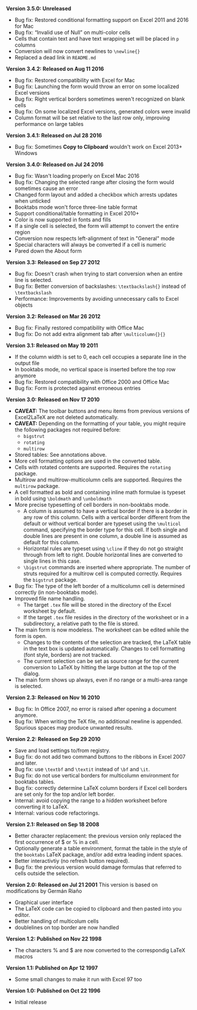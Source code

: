 **Version 3.5.0: Unreleased**
 * Bug fix: Restored conditional formatting support on Excel 2011 and 2016 for Mac
 * Bug fix: “Invalid use of Null” on multi-color cells
 * Cells that contain text and have text wrapping set will be placed in `p` columns
 * Conversion will now convert newlines to `\newline{}`
 * Replaced a dead link in `README.md`

**Version 3.4.2: Released on Aug 11 2016**
 * Bug fix: Restored compatibility with Excel for Mac
 * Bug fix: Launching the form would throw an error on some localized Excel versions
 * Bug fix: Right vertical borders sometimes weren't recognized on blank cells
 * Bug fix: On some localized Excel versions, generated colors were invalid
 * Column format will be set relative to the last row only, improving performance on large tables

**Version 3.4.1: Released on Jul 28 2016**
 * Bug fix: Sometimes **Copy to Clipboard** wouldn't work on Excel 2013+ Windows

**Version 3.4.0: Released on Jul 24 2016**
 * Bug fix: Wasn't loading properly on Excel Mac 2016
 * Bug fix: Changing the selected range after closing the form would sometimes cause an error
 * Changed form layout and added a checkbox which arrests updates when unticked
 * Booktabs mode won't force three-line table format
 * Support conditional/table formatting in Excel 2010+
 * Color is now supported in fonts and fills
 * If a single cell is selected, the form will attempt to convert the entire region
 * Conversion now respects left-alignment of text in "General" mode
 * Special characters will always be converted if a cell is numeric
 * Pared down the About form

**Version 3.3: Released on Sep 27 2012**
 * Bug fix: Doesn't crash when trying to start conversion when an entire line is selected.
 * Bug fix: Better conversion of backslashes: `\textbackslash{}` instead of `\textbackslash `
 * Performance: Improvements by avoiding unnecessary calls to Excel objects

**Version 3.2: Released on Mar 26 2012**
 * Bug fix: Finally restored compatibility with Office Mac
 * Bug fix: Do not add extra alignment tab after `\multicolumn{}{}`

**Version 3.1: Released on May 19 2011**
 * If the column width is set to 0, each cell occupies a separate line in the output file
 * In booktabs mode, no vertical space is inserted before the top row anymore
 * Bug fix: Restored compatibility with Office 2000 and Office Mac
 * Bug fix: Form is protected against erroneous entries

**Version 3.0: Released on Nov 17 2010**
 * **CAVEAT:** The toolbar buttons and menu items from previous versions of Excel2LaTeX are not deleted automatically.
 * **CAVEAT:** Depending on the formatting of your table, you might require the following packages not required before:
   * `bigstrut`
   * `rotating`
   * `multirow`
 * Stored tables: See annotations above.
 * More cell formatting options are used in the converted table.
 * Cells with rotated contents are supported. Requires the `rotating` package.
 * Multirow and multirow-multicolumn cells are supported.  Requires the `multirow` package.
 * A cell formatted as bold and containing inline math formulae is typeset in bold using `\boldmath` and `\unboldmath`
 * More precise typesetting of cell borders in non-booktabs mode.
   * A column is assumed to have a vertical border if there is a border in any row of this column. Cells with a vertical
     border different from the default or without vertical border are typeset using the `\multicol` command, specifying 
     the border type for this cell.  If both single and double lines are present in one column, a double line is assumed
     as default for this column.
   * Horizontal rules are typeset using `\cline` if they do not go straight through from left to right.  Double horizontal
     lines are converted to single lines in this case.
   * `\bigstrut` commands are inserted where appropriate.  The number of struts required for a multirow cell is computed
     correctly.  Requires the `bigstrut` package.
 * Bug fix: The type of the left border of a multicolumn cell is determined correctly (in non-booktabs mode).
 * Improved file name handling.
   * The target `.tex` file will be stored in the directory of the Excel worksheet by default.
   * If the target `.tex` file resides in the directory of the worksheet or in a subdirectory, a relative path to the file is stored.
 * The main form is now modeless.  The worksheet can be edited while the form is open.
   * Changes to the contents of the selection are tracked, the LaTeX table in the text box is updated automatically.
     Changes to cell formatting (font style, borders) are not tracked.
   * The current selection can be set as source range for the current conversion to LaTeX by hitting the large button at the top
     of the dialog.
 * The main form shows up always, even if no range or a multi-area range is selected.

**Version 2.3: Released on Nov 16 2010**
 * Bug fix: In Office 2007, no error is raised after opening a document anymore.
 * Bug fix: When writing the TeX file, no additional newline is appended. Spurious spaces may produce unwanted results.

**Version 2.2: Released on Sep 29 2010**
 * Save and load settings to/from registry.
 * Bug fix: do not add two command buttons to the ribbons in Excel 2007 and later.
 * Bug fix: use `\textbf` and `\textit` instead of `\bf` and `\it`.
 * Bug fix: do not use vertical borders for multicolumn environment for booktabs tables.
 * Bug fix: correctly determine LaTeX column borders if Excel cell borders are set only for the top and/or left border.
 * Internal: avoid copying the range to a hidden worksheet before converting it to LaTeX.
 * Internal: various code refactorings.
  
**Version 2.1: Released on Sep 18 2008**
 * Better character replacement: the previous version only replaced the first occurrence of $ or % in a cell.
 * Optionally generate a table environment, format the table in the style of the `booktabs` LaTeX package, and/or add
   extra leading indent spaces.
 * Better interactivtiy (no refresh button required).
 * Bug fix: the previous version would damage formulas that referred to cells outside the selection.
  
**Version 2.0: Released on Jul 21 2001**
This version is based on modifications by Germán Riaño
 * Graphical user interface
 * The LaTeX code can be copied to clipboard and then pasted into you editor.
 * Better handling of multicolum cells
 * doublelines on top border are now handled

**Version 1.2: Published on Nov 22 1998**
 * The characters % and $ are now converted to the correspondig LaTeX macros

**Version 1.1: Published on Apr 12 1997**
 * Some small changes to make it run with Excel 97 too

**Version 1.0: Published on Oct 22 1996**
 * Initial release
